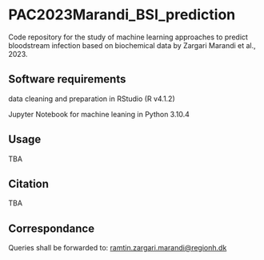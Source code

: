 # PAC2023Marandi_BSI_prediction
Code repository for the study of machine learning approaches to predict bloodstream infection based on biochemical data by Zargari Marandi et al., 2023.

## Software requirements
data cleaning and preparation in RStudio (R v4.1.2)

Jupyter Notebook for machine leaning in Python 3.10.4

## Usage
TBA

## Citation
TBA

## Correspondance
Queries shall be forwarded to:
ramtin.zargari.marandi@regionh.dk

